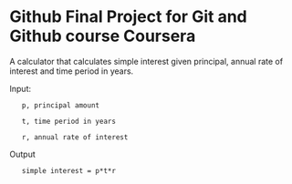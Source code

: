 # Github Final Project for Git and Github course Coursera

A calculator that calculates simple interest given principal, annual rate of interest and time period in years.

Input:
```
   p, principal amount
   
   t, time period in years
   
   r, annual rate of interest
```
   
Output
```
   simple interest = p*t*r
```

